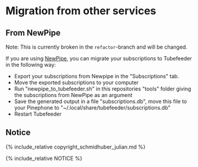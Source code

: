 # Migration from other services

## From NewPipe

Note: This is currently broken in the `refactor`-branch and will be changed.

If you are using [NewPipe](https://newpipe.net/), you can migrate your subscriptions to Tubefeeder in the following way:

* Export your subscriptions from Newpipe in the "Subscriptions" tab.
* Move the exported subscriptions to your computer
* Run "newpipe_to_tubefeeder.sh" in this repositories "tools" folder giving the subscriptions from NewPipe as an argument
* Save the generated output in a file "subscriptions.db", move this file to your Pinephone to "~/.local/share/tubefeeder/subscriptions.db"
* Restart Tubefeeder 

## Notice

{% include_relative copyright_schmidhuber_julian.md %}

{% include_relative NOTICE %}
